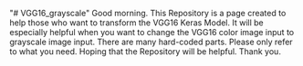 "# VGG16_grayscale" 
Good morning.
This Repository is a page created to help those who want to transform the VGG16 Keras Model.
It will be especially helpful when you want to change the VGG16 color image input to grayscale image input.
There are many hard-coded parts. Please only refer to what you need.
Hoping that the Repository will be helpful.
Thank you.
